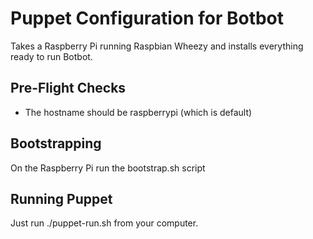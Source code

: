 Puppet Configuration for Botbot
=================================

Takes a Raspberry Pi running Raspbian Wheezy and installs everything ready to run Botbot.

Pre-Flight Checks
-----------------
* The hostname should be raspberrypi (which is default)

Bootstrapping
-------------
On the Raspberry Pi run the bootstrap.sh script

Running Puppet
--------------
Just run 
    ./puppet-run.sh <ip address>
from your computer.
